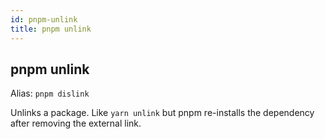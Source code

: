 ```yaml
---
id: pnpm-unlink
title: pnpm unlink
---
```


## pnpm unlink

Alias: `pnpm dislink`

Unlinks a package. Like `yarn unlink` but pnpm re-installs the dependency
after removing the external link.
